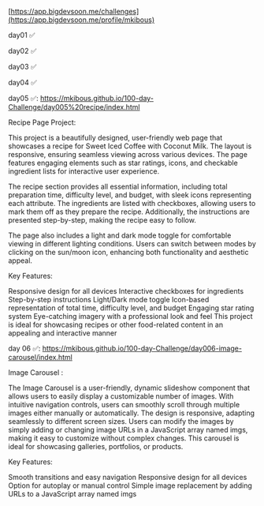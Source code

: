 [https://app.bigdevsoon.me/challenges](https://app.bigdevsoon.me/profile/mkibous)


day01 ✅

day02 ✅

day03 ✅

day04 ✅

day05 ✅: https://mkibous.github.io/100-day-Challenge/day005%20recipe/index.html

Recipe Page Project:

This project is a beautifully designed, user-friendly web page that showcases a recipe for Sweet Iced Coffee with Coconut Milk. The layout is responsive, ensuring seamless viewing across various devices. The page features engaging elements such as star ratings, icons, and checkable ingredient lists for interactive user experience.

The recipe section provides all essential information, including total preparation time, difficulty level, and budget, with sleek icons representing each attribute. The ingredients are listed with checkboxes, allowing users to mark them off as they prepare the recipe. Additionally, the instructions are presented step-by-step, making the recipe easy to follow.

The page also includes a light and dark mode toggle for comfortable viewing in different lighting conditions. Users can switch between modes by clicking on the sun/moon icon, enhancing both functionality and aesthetic appeal.

Key Features:

Responsive design for all devices
Interactive checkboxes for ingredients
Step-by-step instructions
Light/Dark mode toggle
Icon-based representation of total time, difficulty level, and budget
Engaging star rating system
Eye-catching imagery with a professional look and feel
This project is ideal for showcasing recipes or other food-related content in an appealing and interactive manner

day 06 ✅:  https://mkibous.github.io/100-day-Challenge/day006-image-carousel/index.html

Image Carousel :

The Image Carousel is a user-friendly, dynamic slideshow component that allows users to easily display a customizable number of images. With intuitive navigation controls, users can smoothly scroll through multiple images either manually or automatically. The design is responsive, adapting seamlessly to different screen sizes. Users can modify the images by simply adding or changing image URLs in a JavaScript array named imgs, making it easy to customize without complex changes. This carousel is ideal for showcasing galleries, portfolios, or products.

Key Features:

Smooth transitions and easy navigation
Responsive design for all devices
Option for autoplay or manual control
Simple image replacement by adding URLs to a JavaScript array named imgs 
